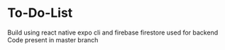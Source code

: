 # To-Do-List
Build using react native expo cli and firebase firestore used for backend 
Code present in master branch
